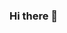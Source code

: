 ### Hi there 👋

<!--
**Jhorunn/Jhorunn** is a ✨ _special_ ✨ repository because its `README.md` (this file) appears on your GitHub profile.

Here are some ideas to get you started:

- 🔭 I’m currently working on Web Apps
- 🌱 I’m currently learning Movile Development
- 💬 Ask me about Asp.Net tecnologies
- 📫 How to reach me: crperezz92@gmail.com
- ⚡ Fun fact: Not Computer Degree
-->
